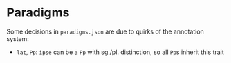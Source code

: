 # Paradigms

Some decisions in `paradigms.json` are due to quirks of the annotation system:

* `lat`, `Pp`: `ipse` can be a `Pp` with sg./pl. distinction, so all `Pp`s inherit this trait
